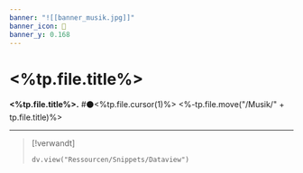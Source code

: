 ```yaml
---
banner: "![[banner_musik.jpg]]"
banner_icon: 🎵
banner_y: 0.168
---
```


# <%tp.file.title%>

**<%tp.file.title%>.** #⚫<%tp.file.cursor(1)%>
<%-tp.file.move("/Musik/" + tp.file.title)%>

---

> [!verwandt]
> ```dataviewjs
> dv.view("Ressourcen/Snippets/Dataview")
> ```
